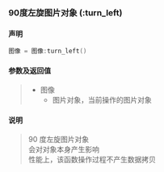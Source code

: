 ### 90度左旋图片对象 \(**:turn\_left**\)


#### 声明
```lua
图像 = 图像:turn_left()
```


#### 参数及返回值
> - 图像
>   - 图片对象，当前操作的图片对象


#### 说明
> 90 度左旋图片对象  
> 会对对象本身产生影响  
> 性能上，该函数操作过程不产生数据拷贝  


